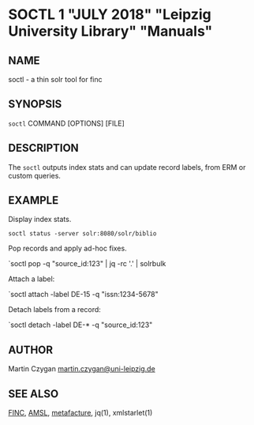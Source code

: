 SOCTL 1 "JULY 2018" "Leipzig University Library" "Manuals"
=========================================================

NAME
----

soctl - a thin solr tool for finc


SYNOPSIS
--------

`soctl` COMMAND [OPTIONS] [FILE]


DESCRIPTION
-----------

The `soctl` outputs index stats and can update record labels, from ERM or
custom queries.

EXAMPLE
-------

Display index stats.

  `soctl status -server solr:8080/solr/biblio`

Pop records and apply ad-hoc fixes.

  `soctl pop -q "source_id:123" | jq -rc '.' | solrbulk

Attach a label:

  `soctl attach -label DE-15 -q "issn:1234-5678"

Detach labels from a record:

  `soctl detach -label DE-* -q "source_id:123"



AUTHOR
------

Martin Czygan <martin.czygan@uni-leipzig.de>


SEE ALSO
--------

[FINC](https://finc.info), [AMSL](http://amsl.technology/), [metafacture](https://github.com/culturegraph), jq(1), xmlstarlet(1)
